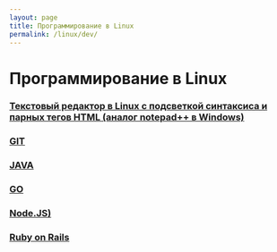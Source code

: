 ```yaml
---
layout: page
title: Программирование в Linux
permalink: /linux/dev/
---
```


# Программирование в Linux

### [Текстовый редактор в Linux с подсветкой синтаксиса и парных тегов HTML (аналог notepad++ в Windows)](/linux/desktops/code/editors/)

### [GIT](/linux/dev/git/)

### [JAVA](//javadev.org/development-tools/jdk/installation/)

### [GO](/linux/dev/go/)

### [Node.JS)](/linux/dev/nodejs/)

### [Ruby on Rails](/linux/dev/ruby-on-rails/)
